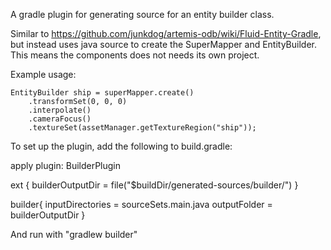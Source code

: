 A gradle plugin for generating source for an entity builder class. 

Similar to https://github.com/junkdog/artemis-odb/wiki/Fluid-Entity-Gradle, but instead uses java source to create the 
SuperMapper and EntityBuilder. This means the components does not needs its own project.

Example usage:

    EntityBuilder ship = superMapper.create()
        .transformSet(0, 0, 0)
        .interpolate()
        .cameraFocus()
        .textureSet(assetManager.getTextureRegion("ship"));

To set up the plugin, add the following to build.gradle:

apply plugin: BuilderPlugin

ext {
    builderOutputDir = file("$buildDir/generated-sources/builder/")
}

builder{
    inputDirectories = sourceSets.main.java
    outputFolder = builderOutputDir
}

And run with "gradlew builder"
